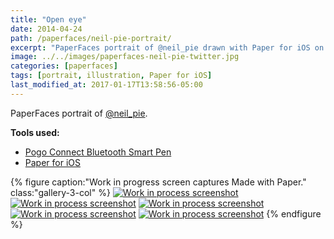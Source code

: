 ```yaml
---
title: "Open eye"
date: 2014-04-24
path: /paperfaces/neil-pie-portrait/
excerpt: "PaperFaces portrait of @neil_pie drawn with Paper for iOS on an iPad."
image: ../../images/paperfaces-neil-pie-twitter.jpg
categories: [paperfaces]
tags: [portrait, illustration, Paper for iOS]
last_modified_at: 2017-01-17T13:58:56-05:00
---
```


PaperFaces portrait of [@neil_pie](https://twitter.com/neil_pie).

**Tools used:**

- [Pogo Connect Bluetooth Smart Pen](https://www.amazon.com/gp/product/B009K448L4/ref=as_li_ss_tl?ie=UTF8&camp=1789&creative=390957&creativeASIN=B009K448L4&linkCode=as2&tag=mademist-20)
- [Paper for iOS](https://paper.bywetransfer.com/)

{% figure caption:"Work in progress screen captures Made with Paper." class:"gallery-3-col" %}
[![Work in process screenshot](../../images/paperfaces-neil-pie-process-1-600.jpg)](../../images/paperfaces-neil-pie-process-1-lg.jpg)
[![Work in process screenshot](../../images/paperfaces-neil-pie-process-2-600.jpg)](../../images/paperfaces-neil-pie-process-2-lg.jpg)
[![Work in process screenshot](../../images/paperfaces-neil-pie-process-3-600.jpg)](../../images/paperfaces-neil-pie-process-3-lg.jpg)
[![Work in process screenshot](../../images/paperfaces-neil-pie-process-4-600.jpg)](../../images/paperfaces-neil-pie-process-4-lg.jpg)
[![Work in process screenshot](../../images/paperfaces-neil-pie-process-5-600.jpg)](../../images/paperfaces-neil-pie-process-5-lg.jpg)
{% endfigure %}
